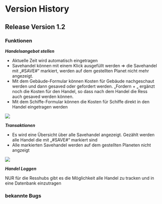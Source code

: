 # Version History

## Release Version 1.2
### Funktionen


***Handelsangebot stellen***

- Aktuelle Zeit wird automatisch eingetragen
- Savehandel können mit einem Klick ausgefüllt werden => die Savehandel mit „#SAVE#“ markiert, werden auf dem gestellten Planet nicht mehr angezeigt.
- Mit dem Gebäude-Formular können Kosten für Gebäude nachgeschaut werden und dann gesaved oder gefordert werden. „Fordern + „ ergänzt noch die Kosten für den Handel, so dass nach dem Handel die Ress auch gesaved werden können.
- Mit dem Schiffe-Formular können die Kosten für Schiffe direkt in den Handel eingetragen werden

<picture>
  <img src="https://cdn.discordapp.com/attachments/1129020455924269116/1129031948887670894/image.png">
</picture>

***Transaktionen***

 - Es wird eine Übersicht über alle Savehandel angezeigt. Gezählt werden alle Handel die mit „#SAVE#“ markiert sind
 - Alle markierten Savehandel werden auf dem gestellten Planeten nicht angzeigt

<picture>
  <img src="https://cdn.discordapp.com/attachments/1129020455924269116/1129031949541969971/image.png">
</picture>

***Handel Loggen***

NUR für die Resshubs gibt es die Möglichkeit alle Handel zu tracken und in eine Datenbank einzutragen

### bekannte Bugs

